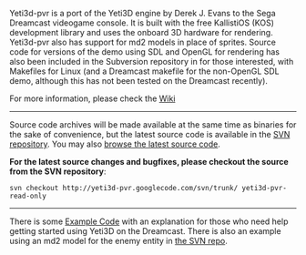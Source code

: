 Yeti3d-pvr is a port of the Yeti3D engine by Derek J. Evans to the Sega Dreamcast videogame console.  It is built with the free KallistiOS (KOS) development library and uses the onboard 3D hardware for rendering.  Yeti3d-pvr also has support for md2 models in place of sprites.  Source code for versions of the demo using SDL and OpenGL for rendering has also been included in the Subversion repository in for those interested, with Makefiles for Linux (and a Dreamcast makefile for the non-OpenGL SDL demo, although this has not been tested on the Dreamcast recently).

For more information, please check the [Wiki](General_Information.md)

---

Source code archives will be made available at the same time as binaries for the sake of convenience, but the latest source code is available in the [SVN repository](http://code.google.com/p/yeti3d-pvr/source/checkout).  You may also [browse the latest source code](http://code.google.com/p/yeti3d-pvr/source/browse/trunk).

**For the latest source changes and bugfixes, please checkout the source from the SVN repository**:

`svn checkout http://yeti3d-pvr.googlecode.com/svn/trunk/ yeti3d-pvr-read-only`

---

There is some [Example Code](http://code.google.com/p/yeti3d-pvr/wiki/PVR_Example_Code) with an explanation for those who need help getting started using Yeti3D on the Dreamcast.  There is also an example using an md2 model for the enemy entity in [the SVN repo](http://code.google.com/p/yeti3d-pvr/source/browse/trunk#trunk/platform/pvr/md2_example).